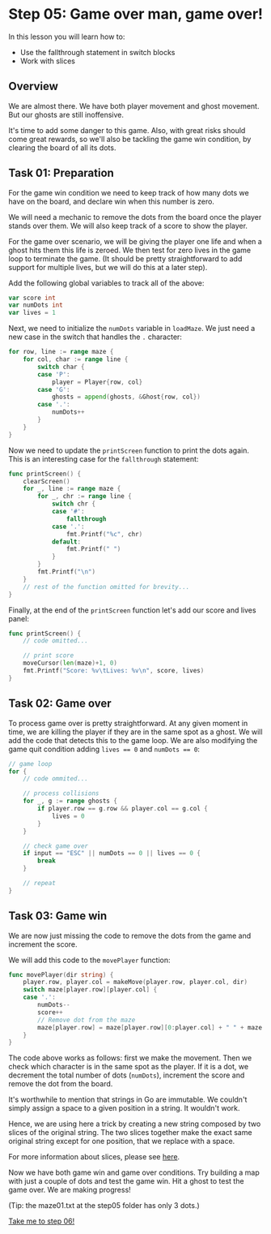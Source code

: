 # Step 05: Game over man, game over!

In this lesson you will learn how to:

- Use the fallthrough statement in switch blocks
- Work with slices

## Overview

We are almost there. We have both player movement and ghost movement. But our ghosts are still inoffensive. 

It's time to add some danger to this game. Also, with great risks should come great rewards, so we'll also be tackling the game win condition, by clearing the board of all its dots.

## Task 01: Preparation

For the game win condition we need to keep track of how many dots we have on the board, and declare win when this number is zero.

We will need a mechanic to remove the dots from the board once the player stands over them. We will also keep track of a score to show the player.

For the game over scenario, we will be giving the player one life and when a ghost hits them this life is zeroed. We then test for zero lives in the game loop to terminate the game. (It should be pretty straightforward to add support for multiple lives, but we will do this at a later step).

Add the following global variables to track all of the above:

```go
var score int
var numDots int
var lives = 1
```

Next, we need to initialize the `numDots` variable in `loadMaze`. We just need a new case in the switch that handles the `.` character:

```go
for row, line := range maze {
    for col, char := range line {
        switch char {
        case 'P':
            player = Player{row, col}
        case 'G':
            ghosts = append(ghosts, &Ghost{row, col})
        case '.':
            numDots++
        }
    }
}
```

Now we need to update the `printScreen` function to print the dots again. This is an interesting case for the `fallthrough` statement:

```go
func printScreen() {
    clearScreen()
    for _, line := range maze {
        for _, chr := range line {
            switch chr {
            case '#':
                fallthrough
            case '.':
                fmt.Printf("%c", chr)
            default:
                fmt.Printf(" ")
            }
        }
        fmt.Printf("\n")
    }
    // rest of the function omitted for brevity...
}
```

Finally, at the end of the `printScreen` function let's add our score and lives panel:

```go
func printScreen() {
    // code omitted...

    // print score
    moveCursor(len(maze)+1, 0)
    fmt.Printf("Score: %v\tLives: %v\n", score, lives)
}
```

## Task 02: Game over

To process game over is pretty straightforward. At any given moment in time, we are killing the player if they are in the same spot as a ghost. We will add the code that detects this to the game loop. We are also modifying the game quit condition adding `lives == 0` and `numDots == 0`:

```go
// game loop
for {
    // code ommited...

    // process collisions
    for _, g := range ghosts {
        if player.row == g.row && player.col == g.col {
            lives = 0
        }
    }

    // check game over
    if input == "ESC" || numDots == 0 || lives == 0 {
        break
    }

    // repeat
}
```

## Task 03: Game win

We are now just missing the code to remove the dots from the game and increment the score.

We will add this code to the `movePlayer` function:

```go
func movePlayer(dir string) {
    player.row, player.col = makeMove(player.row, player.col, dir)
    switch maze[player.row][player.col] {
    case '.':
        numDots--
        score++
        // Remove dot from the maze
        maze[player.row] = maze[player.row][0:player.col] + " " + maze[player.row][player.col+1:]
    }
}
```

The code above works as follows: first we make the movement. Then we check which character is in the same spot as the player. If it is a dot, we decrement the total number of dots (`numDots`), increment the score and remove the dot from the board.

It's worthwhile to mention that strings in Go are immutable. We couldn't simply assign a space to a given position in a string. It wouldn't work.

Hence, we are using here a trick by creating a new string composed by two slices of the original string. The two slices together make the exact same original string except for one position, that we replace with a space.

For more information about slices, please see [here](https://blog.golang.org/go-slices-usage-and-internals).

Now we have both game win and game over conditions. Try building a map with just a couple of dots and test the game win. Hit a ghost to test the game over. We are making progress! 

(Tip: the maze01.txt at the step05 folder has only 3 dots.)

[Take me to step 06!](../step06/README.md)
